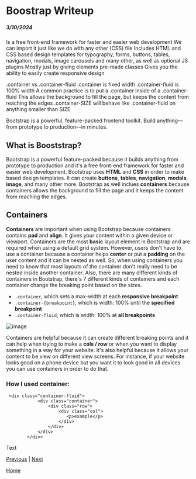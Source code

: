 # Boostrap Writeup
##### 3/10/2024

Is a free front-end framework for faster and easier web development
We can import it just like we do with any other (CSS) file
Includes HTML and CSS based design templates for typography, forms, buttons, tables, navigation, modals, image carousels and many other, as well as optional JS plugins
Mostly just by giving elements pre-made classes
Gives you the ability to easily create responsive design

.container vs .container-fluid
.container is fixed width
.container-fluid is 100% width
A common practice is to put a .container inside of a .container-fluid
This allows the background to fill the page, but keeps the content from reaching the edges
.container-SIZE will behave like .container-fluid on anything smaller than SIZE

Bootstrap is a powerful, feature-packed frontend toolkit. Build anything—from prototype to production—in minutes.

## What is Booststrap?

Bootstrap is a powerful feature-packed because it builds anything from prototype to production and it's a free front-end framework for faster and easier web development. Bootstrap uses **HTML** and **CSS** in order to make based design templates. It can create **buttons**, **tables**, **navigation**, **modals**, **image**, and many other more. Bootstrap as well inclues **containers** because containers allows the background to fill the page and it keeps the content from reaching the edges. 

## Containers

**Containers** are important when using Bootstrap because containers contains **pad** and **align**. It gives your content within a given device or viewport. Containers are the most **basic** layout element in Bootstrap and are required when using a default grid system. However, users don't have to use a container because a container helps **center** or put a **padding** on the user content and it can be nested as well. So, when using containers you need to know that most layouts of the container don't really need to be nested inside another container. Also, there are many different kinds of containers in Bootstrap, there's 7 different kinds of containers and each container change the breaking point based on the sizes. 

* `.container`, which sets a max-width at each **responsive breakpoint**
* `.container-{breakpoint}`, which is width: 100% until the **specified breakpoint**
* `.container-fluid`, which is width: 100% at **all breakpoints**

![image](https://github.com/kiaram2249/sep10-freedom-project-/assets/146884636/e9d3ce6c-0882-494f-80de-5fcf15627779)

Containers are helpful because it can create different breaking points and it can help when trying to make a **cols / row** or when you want to display something in a way for your website. It's also helpful because it allows your content to be view on different view screens. For instance, if your website looks good on a phone device but you want it to look good in all devices you can use containers in order to do that. 

### How I used container: 

```
 <div class="container-fluid">
            <div class="container">
                <div class="row">
                    <div class="col">
                       <p>example</p>
                    </div>
                </div>
            </div>
        </div>
```






Text

[Previous](entry04.md) | [Next](entry06.md)

[Home](../README.md)
